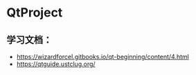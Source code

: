 # QtProject

## 学习文档：

+ https://wizardforcel.gitbooks.io/qt-beginning/content/4.html
+ https://qtguide.ustclug.org/
